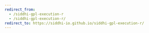 ```yaml
---
redirect_from:
  - /siddhi-gpl-execution-r
  - /siddhi-gpl-execution-r/
redirect_to: https://siddhi-io.github.io/siddhi-gpl-execution-r/
---
```


